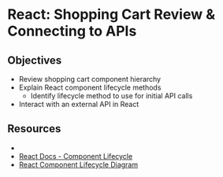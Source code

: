 # React: Shopping Cart Review & Connecting to APIs

## Objectives

* Review shopping cart component hierarchy
* Explain React component lifecycle methods
  * Identify lifecycle method to use for initial API calls
* Interact with an external API in React

## Resources

* 
* [React Docs - Component Lifecycle](https://reactjs.org/docs/react-component.html#the-component-lifecycle)
* [React Component Lifecycle Diagram](http://projects.wojtekmaj.pl/react-lifecycle-methods-diagram/)